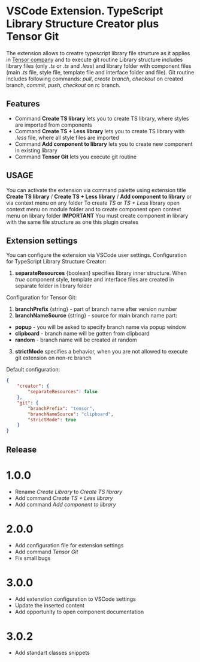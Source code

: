 # VSCode Extension. TypeScript Library Structure Creator plus Tensor Git

The extension allows to creatre typescript library file strurture as it applies in [Tensor company](https://tensor.ru/) and to execute git routine
Library structure includes library files (only *.ts* or *.ts* and *.less*) and library folder with component files (main *.ts* file, style file, template file and interface folder and file).
Git routine includes following commands: *pull*, *create branch*, *checkout* on created branch, *commit*, *push*, *checkout* on rc branch.

## Features

* Command **Create TS library** lets you to create TS library, where styles are imported from components
* Command **Create TS + Less library** lets you to create TS library with *.less* file, where all style files are imported
* Command **Add component to library** lets you to create new component in existing library
* Command **Tensor Git** lets you execute git routine

## USAGE

You can activate the extension via command palette using extension title **Create TS library** / **Create TS + Less library** / **Add component to library** or via context menu on any folder
To create *TS* or *TS + Less* library open context menu on module folder and to create component open context menu on library folder
**IMPORTANT** You must create component in library with the same file structure as one this plugin creates

## Extension settings

You can configure the extension via VSCode user settings.
Configuration for TypeScript Library Structure Creator:
1. **separateResources** {boolean} specifies library inner structure. When *true* component style, template and interface files are created in separate folder in library folder

Configuration for Tensor Git:
1. **branchPrefix** {string} - part of branch name after version number
2. **branchNameSource** {string} - source for main branch name part:
* **popup** - you will be asked to specify branch name via popup window
* **clipboard** - branch name will be gotten from clipboard
* **random** - branch name will be created at random
3. **strictMode** specifies a behavior, when you are not allowed to execute git extension on non-rc branch

Default configuration:
```JSON
{
    "creator": {
        "separateResources": false
    },
    "git": {
        "branchPrefix": "tensor",
        "branchNameSource": "clipboard",
        "strictMode": true
    }
}
```

## Release

# 1.0.0

* Rename *Create Library* to *Create TS library*
* Add command *Create TS + Less library*
* Add command *Add component to library*

# 2.0.0

* Add configuration file for extension settings
* Add command *Tensor Git*
* Fix small bugs

# 3.0.0

* Add extenstion configuration to VSCode settings
* Update the inserted content
* Add opportunity to open component documentation

# 3.0.2

* Add standart classes snippets
